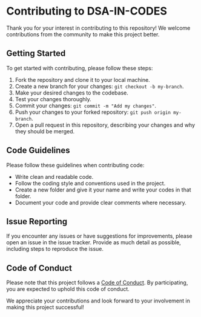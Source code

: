 # Contributing to DSA-IN-CODES

Thank you for your interest in contributing to this repository! We welcome contributions from the community to make this project better.

## Getting Started

To get started with contributing, please follow these steps:

1. Fork the repository and clone it to your local machine.
2. Create a new branch for your changes: `git checkout -b my-branch`.
3. Make your desired changes to the codebase.
4. Test your changes thoroughly.
5. Commit your changes: `git commit -m "Add my changes"`.
6. Push your changes to your forked repository: `git push origin my-branch`.
7. Open a pull request in this repository, describing your changes and why they should be merged.

## Code Guidelines

Please follow these guidelines when contributing code:

- Write clean and readable code.
- Follow the coding style and conventions used in the project.
- Create a new folder and give it your name and write your codes in that folder.
- Document your code and provide clear comments where necessary.

## Issue Reporting

If you encounter any issues or have suggestions for improvements, please open an issue in the issue tracker. Provide as much detail as possible, including steps to reproduce the issue.

## Code of Conduct

Please note that this project follows a [Code of Conduct](CODE_OF_CONDUCT.md). By participating, you are expected to uphold this code of conduct.

We appreciate your contributions and look forward to your involvement in making this project successful!

